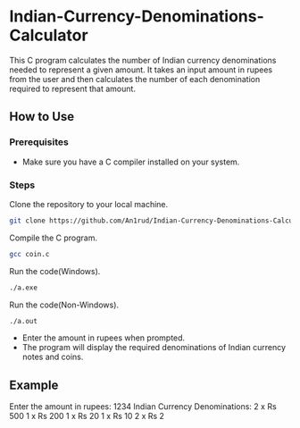 # Indian-Currency-Denominations-Calculator

This C program calculates the number of Indian currency denominations needed to represent a given amount. It takes an input amount in rupees from the user and then calculates the number of each denomination required to represent that amount.

## How to Use
### Prerequisites
- Make sure you have a C compiler installed on your system.
### Steps
Clone the repository to your local machine.
```bash
git clone https://github.com/An1rud/Indian-Currency-Denominations-Calculator.git
```
Compile the C program.
```bash
gcc coin.c
```
Run the code(Windows).
```bash
./a.exe
```
Run the code(Non-Windows).
```bash
./a.out
```
- Enter the amount in rupees when prompted.
- The program will display the required denominations of Indian currency notes and coins.
## Example
Enter the amount in rupees: 1234
Indian Currency Denominations:
2 x Rs 500
1 x Rs 200
1 x Rs 20
1 x Rs 10
2 x Rs 2
